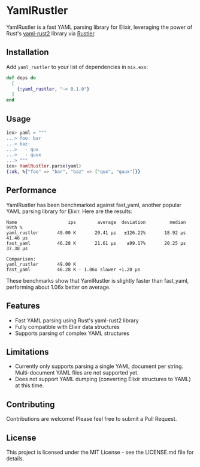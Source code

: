 # YamlRustler

YamlRustler is a fast YAML parsing library for Elixir, leveraging the power of Rust's [yaml-rust2](https://github.com/Ethiraric/yaml-rust2) library via [Rustler](https://github.com/rusterlium/rustler).

## Installation

Add `yaml_rustler` to your list of dependencies in `mix.exs`:

```elixir
def deps do
  [
    {:yaml_rustler, "~> 0.1.0"}
  ]
end
```

## Usage

```elixir
iex> yaml = """
...> foo: bar
...> baz:
...>   - qux
...>   - quux
...> """
iex> YamlRustler.parse(yaml)
{:ok, %{"foo" => "bar", "baz" => ["qux", "quux"]}}
```

## Performance

YamlRustler has been benchmarked against fast_yaml, another popular YAML parsing library for Elixir. Here are the results:

```
Name                   ips        average  deviation         median         99th %
yaml_rustler       49.00 K       20.41 μs   ±126.22%       18.92 μs       41.46 μs
fast_yaml          46.28 K       21.61 μs    ±99.17%       20.25 μs       37.38 μs

Comparison:
yaml_rustler       49.00 K
fast_yaml          46.28 K - 1.06x slower +1.20 μs
```

These benchmarks show that YamlRustler is slightly faster than fast_yaml, performing about 1.06x better on average.

## Features

- Fast YAML parsing using Rust's yaml-rust2 library
- Fully compatible with Elixir data structures
- Supports parsing of complex YAML structures

## Limitations

- Currently only supports parsing a single YAML document per string. Multi-document YAML files are not supported yet.
- Does not support YAML dumping (converting Elixir structures to YAML) at this time.

## Contributing

Contributions are welcome! Please feel free to submit a Pull Request.

## License

This project is licensed under the MIT License - see the LICENSE.md file for details.
